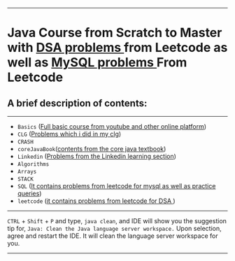 <hr color="green"> 

# Java Course from Scratch to Master with <u>DSA problems </u> from Leetcode as well as <u>MySQL problems </u> From Leetcode

## A brief description of contents:

<hr>

- `Basics` (<u>Full basic course from youtube and other online platform</u>)
- `CLG` (<u>Problems which i did in my clg</u>)
- `CRASH`
- `coreJavaBook`(<u>contents from the core java textbook</u>)
- `Linkedin` (<u>Problems from the Linkedin learning section</u>)
- `Algorithms`
- `Arrays`
- `STACK`
- `SQL` (<u>It contains problems from leetcode for mysql as well as practice queries</u>)
- `leetcode` (<u>it contains problems from leetcode for DSA </u>)

<hr>

`CTRL` + `Shift` + `P` and type, `java clean`, and IDE will show you the suggestion tip for, `Java: Clean the Java language server workspace.` Upon selection, agree and restart the IDE. It will clean the language server workspace for you.

<hr color="red">